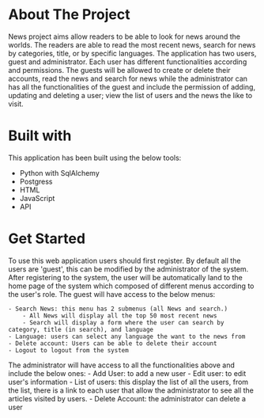 <h1>About The Project</h1>

News project aims allow readers to be able to look for news around the worlds. The readers are able to read the most recent news, search for news by categories, title, or by specific languages. The application has two users, guest and administrator. Each user has different functionalities according and permissions. The guests will be allowed to create or delete their accounts, read the news and search for news while the administrator can has all the functionalities of the guest and include the permission of adding, updating and deleting a user; view the list of users and the news the like to visit. 

<h1>Built with </h1>

This application has been built using the below tools:
- Python with SqlAlchemy
- Postgress 
- HTML
- JavaScript
- API

 <h1>Get Started</h1>

 To use this web application users should first  register. By default all the users are 'guest', this can be modified by the administrator of the system. After registering to the system, the user will be automatically land to the home page of the system which composed of different menus according to the user's role.
 The guest will have access to the below menus:

    - Search News: this menu has 2 submenus (all News and search.)
        - All News will display all the top 50 most recent news
        - Search will display a form where the user can search by category, title (in search), and language
    - Language: users can select any language the want to the news from
    - Delete account: Users can be able to delete their account
    - Logout to logout from the system
    
The administrator will have access to all the functionalities above and include the below ones:
    - Add User: to add a new user
    - Edit user: to edit user's information
    - List of users: this display the list of all the users, from the list, there is a link to each user that allow the administrator to see all the articles visited by users. 
    - Delete Account: the administrator can delete a user
    

